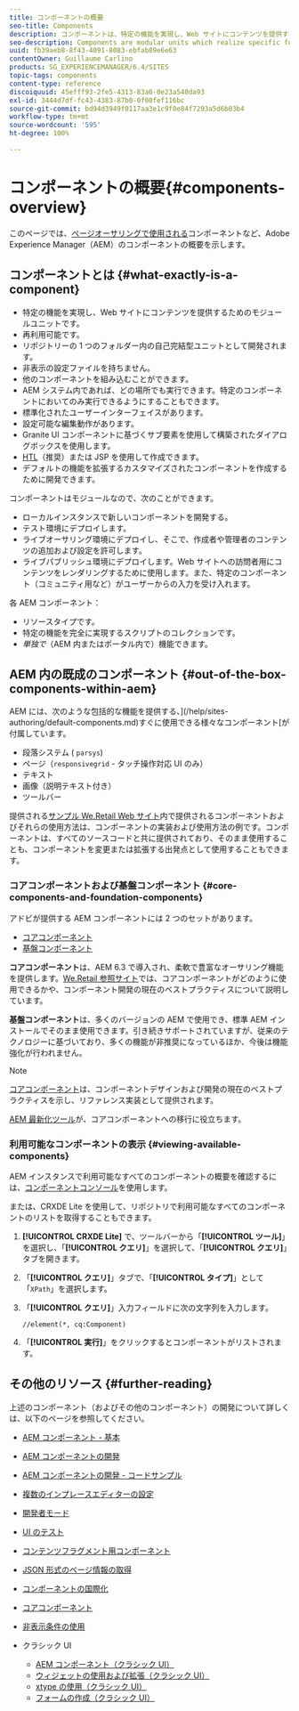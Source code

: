 ```yaml
---
title: コンポーネントの概要
seo-title: Components
description: コンポーネントは、特定の機能を実現し、Web サイトにコンテンツを提供するためのモジュールユニットです。
seo-description: Components are modular units which realize specific functionality to present your content on your website
uuid: fb39aeb8-8f43-4091-8083-ebfab89e6e63
contentOwner: Guillaume Carlino
products: SG_EXPERIENCEMANAGER/6.4/SITES
topic-tags: components
content-type: reference
discoiquuid: 45efff93-2fe5-4313-83a0-0e23a540da93
exl-id: 3444d7df-fc43-4383-87b0-0f00fef116bc
source-git-commit: bd94d3949f0117aa3e1c9f0e84f7293a5d6b03b4
workflow-type: tm+mt
source-wordcount: '595'
ht-degree: 100%

---
```


# コンポーネントの概要{#components-overview}

このページでは、[ページオーサリングで使用される](/help/sites-authoring/default-components-foundation.md)コンポーネントなど、Adobe Experience Manager（AEM）のコンポーネントの概要を示します。

## コンポーネントとは {#what-exactly-is-a-component}

* 特定の機能を実現し、Web サイトにコンテンツを提供するためのモジュールユニットです。
* 再利用可能です。
* リポジトリーの 1 つのフォルダー内の自己完結型ユニットとして開発されます。
* 非表示の設定ファイルを持ちません。
* 他のコンポーネントを組み込むことができます。
* AEM システム内であれば、どの場所でも実行できます。特定のコンポーネントにおいてのみ実行できるようにすることもできます。
* 標準化されたユーザーインターフェイスがあります。
* 設定可能な編集動作があります。
* Granite UI コンポーネントに基づくサブ要素を使用して構築されたダイアログボックスを使用します。
* [HTL](https://helpx.adobe.com/jp/experience-manager/htl/user-guide.html)（推奨）または JSP を使用して作成できます。
* デフォルトの機能を拡張するカスタマイズされたコンポーネントを作成するために開発できます。

コンポーネントはモジュールなので、次のことができます。

* ローカルインスタンスで新しいコンポーネントを開発する。
* テスト環境にデプロイします。
* ライブオーサリング環境にデプロイし、そこで、作成者や管理者のコンテンツの追加および設定を許可します。
* ライブパブリッシュ環境にデプロイします。Web サイトへの訪問者用にコンテンツをレンダリングするために使用します。また、特定のコンポーネント（コミュニティ用など）がユーザーからの入力を受け入れます。

各 AEM コンポーネント：

* リソースタイプです。
* 特定の機能を完全に実現するスクリプトのコレクションです。
* *単独で*（AEM 内またはポータル内で）機能できます。

## AEM 内の既成のコンポーネント {#out-of-the-box-components-within-aem}

AEM には、次のような包括的な機能を提供する、](/help/sites-authoring/default-components.md)すぐに使用できる様々なコンポーネント[が付属しています。

* 段落システム ( `parsys`)
* ページ（`responsivegrid` - タッチ操作対応 UI のみ）
* テキスト
* 画像（説明テキスト付き）
* ツールバー

提供される[サンプル We.Retail Web サイト](/help/sites-developing/we-retail.md)内で提供されるコンポーネントおよびそれらの使用方法は、コンポーネントの実装および使用方法の例です。コンポーネントは、すべてのソースコードと共に提供されており、そのまま使用することも、コンポーネントを変更または拡張する出発点として使用することもできます。

### コアコンポーネントおよび基盤コンポーネント {#core-components-and-foundation-components}

アドビが提供する AEM コンポーネントには 2 つのセットがあります。

* [コアコンポーネント](https://docs.adobe.com/content/help/ja-JP/experience-manager-core-components/using/introduction.html)
* [基盤コンポーネント](/help/sites-authoring/default-components-foundation.md)

**コアコンポーネント**&#x200B;は、AEM 6.3 で導入され、柔軟で豊富なオーサリング機能を提供します。[We.Retail 参照サイト](/help/sites-developing/we-retail.md)では、コアコンポーネントがどのように使用できるかや、コンポーネント開発の現在のベストプラクティスについて説明しています。

**基盤コンポーネント**&#x200B;は、多くのバージョンの AEM で使用でき、標準 AEM インストールでそのまま使用できます。引き続きサポートされていますが、従来のテクノロジーに基づいており、多くの機能が非推奨になっているほか、今後は機能強化が行われません。

>[!NOTE]
>
>[コアコンポーネント](https://docs.adobe.com/content/help/en/experience-manager-core-components/using/introduction.html)は、コンポーネントデザインおよび開発の現在のベストプラクティスを示し、リファレンス実装として提供されます。
>
>[AEM 最新化ツール](modernization-tools.md)が、コアコンポーネントへの移行に役立ちます。

### 利用可能なコンポーネントの表示 {#viewing-available-components}

AEM インスタンスで利用可能なすべてのコンポーネントの概要を確認するには、[コンポーネントコンソール](/help/sites-authoring/default-components-console.md)を使用します。

または、CRXDE Lite を使用して、リポジトリで利用可能なすべてのコンポーネントのリストを取得することもできます。

1. **[!UICONTROL CRXDE Lite]** で、ツールバーから「**[!UICONTROL ツール]**」を選択し、「**[!UICONTROL クエリ]**」を選択して、「**[!UICONTROL クエリ]**」タブを開きます。

1. 「**[!UICONTROL クエリ]**」タブで、「**[!UICONTROL タイプ]**」として「`XPath`」を選択します。

1. 「**[!UICONTROL クエリ]**」入力フィールドに次の文字列を入力します。

   `//element(*, cq:Component)`

1. 「**[!UICONTROL 実行]**」をクリックするとコンポーネントがリストされます。

## その他のリソース {#further-reading}

上述のコンポーネント（およびその他のコンポーネント）の開発について詳しくは、以下のページを参照してください。

* [AEM コンポーネント - 基本](/help/sites-developing/components-basics.md)
* [AEM コンポーネントの開発](/help/sites-developing/developing-components.md)
* [AEM コンポーネントの開発 - コードサンプル](/help/sites-developing/developing-components-samples.md)
* [複数のインプレースエディターの設定](/help/sites-developing/multiple-inplace-editors.md)
* [開発者モード](/help/sites-developing/developer-mode.md)
* [UI のテスト](/help/sites-developing/hobbes.md)
* [コンテンツフラグメント用コンポーネント](/help/sites-developing/components-content-fragments.md)
* [JSON 形式のページ情報の取得](/help/sites-developing/pageinfo.md)
* [コンポーネントの国際化](/help/sites-developing/i18n.md)
* [コアコンポーネント](https://docs.adobe.com/content/help/en/experience-manager-core-components/using/introduction.html)
* [非表示条件の使用](/help/sites-developing/hide-conditions.md)
* クラシック UI

   * [AEM コンポーネント（クラシック UI）](/help/sites-developing/developing-components-classic.md)
   * [ウィジェットの使用および拡張（クラシック UI）](/help/sites-developing/widgets.md)
   * [xtype の使用（クラシック UI）](/help/sites-developing/xtypes.md)
   * [フォームの作成（クラシック UI）](/help/sites-developing/developing-forms.md)
